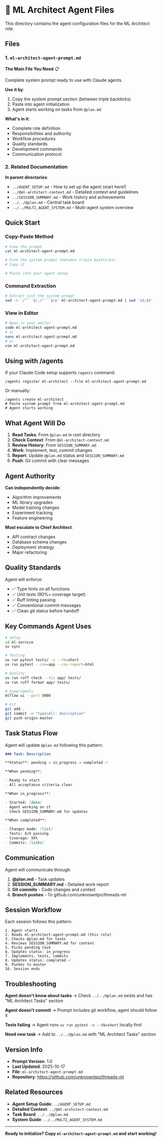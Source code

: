 # 🤖 ML Architect Agent Files

This directory contains the agent configuration files for the ML Architect role.

## Files

### 1. `ml-architect-agent-prompt.md`

**The Main File You Need** 📋

Complete system prompt ready to use with Claude agents.

**Use it by**:

1. Copy the system prompt section (between triple backticks)
2. Paste into agent initialization
3. Agent starts working on tasks from `@plan.md`

**What's in it**:

- Complete role definition
- Responsibilities and authority
- Workflow procedures
- Quality standards
- Development commands
- Communication protocol

### 2. Related Documentation

**In parent directories**:

- `../AGENT_SETUP.md` - How to set up the agent (start here!)
- `../@ml-architect-context.md` - Detailed context and guidelines
- `../SESSION_SUMMARY.md` - Work history and achievements
- `../../@plan.md` - Central task board
- `../../MULTI_AGENT_SYSTEM.md` - Multi-agent system overview

## Quick Start

### Copy-Paste Method

```bash
# View the prompt
cat ml-architect-agent-prompt.md

# Find the system prompt (between triple backticks)
# Copy it

# Paste into your agent setup
```

### Command Extraction

````bash
# Extract just the system prompt
sed -n '/^```$/,/^```$/p' ml-architect-agent-prompt.md | sed '1d;$d'
````

### View in Editor

```bash
# Open in your editor
code ml-architect-agent-prompt.md
# or
nano ml-architect-agent-prompt.md
# or
vim ml-architect-agent-prompt.md
```

## Using with /agents

If your Claude Code setup supports `/agents` command:

```
/agents register ml-architect --file ml-architect-agent-prompt.md
```

Or manually:

```
/agents create ml-architect
# Paste system prompt from ml-architect-agent-prompt.md
# Agent starts working
```

## What Agent Will Do

1. **Read Tasks**: From `@plan.md` in root directory
2. **Check Context**: From `@ml-architect-context.md`
3. **Review History**: From `SESSION_SUMMARY.md`
4. **Work**: Implement, test, commit changes
5. **Report**: Update `@plan.md` status and `SESSION_SUMMARY.md`
6. **Push**: Git commit with clear messages

## Agent Authority

**Can independently decide**:

- Algorithm improvements
- ML library upgrades
- Model training changes
- Experiment tracking
- Feature engineering

**Must escalate to Chief Architect**:

- API contract changes
- Database schema changes
- Deployment strategy
- Major refactoring

## Quality Standards

Agent will enforce:

- ✅ Type hints on all functions
- ✅ Unit tests (90%+ coverage target)
- ✅ Ruff linting passing
- ✅ Conventional commit messages
- ✅ Clean git status before handoff

## Key Commands Agent Uses

```bash
# Setup
cd ml-service
uv sync

# Testing
uv run pytest tests/ -v --tb=short
uv run pytest --cov=app --cov-report=html

# Quality
uv run ruff check --fix app/ tests/
uv run ruff format app/ tests/

# Experiments
mlflow ui --port 5000

# Git
git add .
git commit -m "type(ml): description"
git push origin master
```

## Task Status Flow

Agent will update `@plan.md` following this pattern:

```markdown
### Task: Description

**Status**: pending → in_progress → completed ✅

**When pending**:

- Ready to start
- All acceptance criteria clear

**When in_progress**:

- Started: [date]
- Agent working on it
- Check SESSION_SUMMARY.md for updates

**When completed**:

- Changes made: [list]
- Tests: X/X passing
- Coverage: XX%
- Commits: [links]
```

## Communication

Agent will communicate through:

1. **@plan.md** - Task updates
2. **SESSION_SUMMARY.md** - Detailed work report
3. **Git commits** - Code changes and context
4. **Branch pushes** - To github.com/unknowntpo/threads-ml

## Session Workflow

Each session follows this pattern:

```
1. Agent starts
2. Reads ml-architect-agent-prompt.md (this role)
3. Checks @plan.md for tasks
4. Reviews SESSION_SUMMARY.md for context
5. Picks pending task
6. Updates status: in_progress
7. Implements, tests, commits
8. Updates status: completed ✅
9. Pushes to master
10. Session ends
```

## Troubleshooting

**Agent doesn't know about tasks**
→ Check `../../@plan.md` exists and has "ML Architect Tasks" section

**Agent doesn't commit**
→ Prompt includes git workflow, agent should follow it

**Tests failing**
→ Agent runs `uv run pytest -v --tb=short` locally first

**Need new task**
→ Add to `../../@plan.md` with "ML Architect Tasks" section

## Version Info

- **Prompt Version**: 1.0
- **Last Updated**: 2025-10-17
- **File**: `ml-architect-agent-prompt.md`
- **Repository**: https://github.com/unknowntpo/threads-ml

## Related Resources

- **Agent Setup Guide**: `../AGENT_SETUP.md`
- **Detailed Context**: `../@ml-architect-context.md`
- **Task Board**: `../../@plan.md`
- **System Guide**: `../../MULTI_AGENT_SYSTEM.md`

---

**Ready to initialize? Copy `ml-architect-agent-prompt.md` and start working!**
